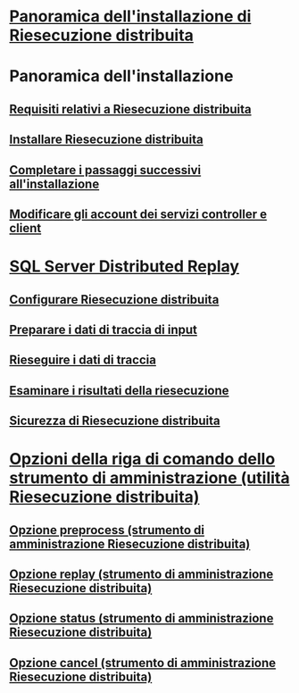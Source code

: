 # [Panoramica dell'installazione di Riesecuzione distribuita](install-distributed-replay-overview.md)

# Panoramica dell'installazione
## [Requisiti relativi a Riesecuzione distribuita](distributed-replay-requirements.md)  
## [Installare Riesecuzione distribuita](install-distributed-replay.md)  
## [Completare i passaggi successivi all'installazione](complete-the-post-installation-steps.md)  
## [Modificare gli account dei servizi controller e client](modify-the-controller-and-client-services-accounts.md)  
# [SQL Server Distributed Replay](sql-server-distributed-replay.md)  
## [Configurare Riesecuzione distribuita](configure-distributed-replay.md)  
## [Preparare i dati di traccia di input](prepare-the-input-trace-data.md)  
## [Rieseguire i dati di traccia](replay-trace-data.md)  
## [Esaminare i risultati della riesecuzione](review-the-replay-results.md)  
## [Sicurezza di Riesecuzione distribuita](distributed-replay-security.md)  
# [Opzioni della riga di comando dello strumento di amministrazione (utilità Riesecuzione distribuita)](administration-tool-command-line-options-distributed-replay-utility.md)  
## [Opzione preprocess (strumento di amministrazione Riesecuzione distribuita)](preprocess-option-distributed-replay-administration-tool.md)  
## [Opzione replay (strumento di amministrazione Riesecuzione distribuita)](replay-option-distributed-replay-administration-tool.md)  
## [Opzione status (strumento di amministrazione Riesecuzione distribuita)](status-option-distributed-replay-administration-tool.md)  
## [Opzione cancel (strumento di amministrazione Riesecuzione distribuita)](cancel-option-distributed-replay-administration-tool.md)  
